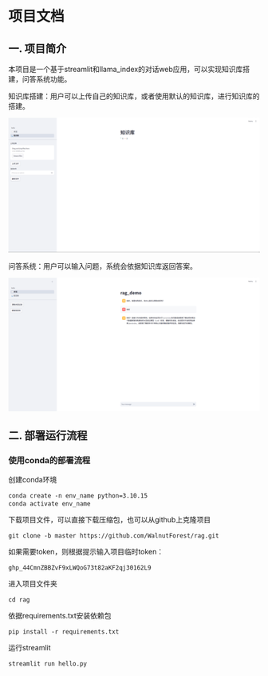 # 项目文档

## 一. 项目简介

本项目是一个基于streamlit和llama_index的对话web应用，可以实现知识库搭建，问答系统功能。

知识库搭建：用户可以上传自己的知识库，或者使用默认的知识库，进行知识库的搭建。

<img alt="img_1.png" src="md_images\知识库演示.png"/>

问答系统：用户可以输入问题，系统会依据知识库返回答案。

<img alt="img.png" src="md_images\对话演示.png"/>

## 二. 部署运行流程

### 使用conda的部署流程

创建conda环境

```shell
conda create -n env_name python=3.10.15
conda activate env_name
```

下载项目文件，可以直接下载压缩包，也可以从github上克隆项目

```shell
git clone -b master https://github.com/WalnutForest/rag.git
```

如果需要token，则根据提示输入项目临时token：
```text
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
```

进入项目文件夹

```shell
cd rag
```

依据requirements.txt安装依赖包

```shell
pip install -r requirements.txt
```

运行streamlit

```shell
streamlit run hello.py
```


